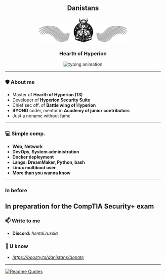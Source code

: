 <h2 align="center">Danistans</h2>
<p align="center">
  <img src="wing_left.png" alt="Left wing" width="100"/>
  <img src="Hyperion13_1.png" alt="Logo" width="80"/>
  <img src="wing_right.png" alt="Right wing" width="100"/>
</p>
<h3 align="center">Hearth of Hyperion</h3>

<p align="center">
  <img src="https://readme-typing-svg.herokuapp.com?color=36BCF7&size=19&center=true&vCenter=true&width=500&lines=How+my+wings+whisper+about+love+and+liberty" alt="typing animation" />
</p>

---

### 🛡️ About me

- Master of **Hearth of Hyperion (13)**
- Developer of **Hyperion Security Suite**
- Chief sec off. of **Battle wing of Hyperion**
- **BYOND** coder, mentor in **Academy of junior contributors**
- Just a noname without fame

---

### 💻 Simple comp.

- **Web, Network**
- **DevOps, System administration**
- **Docker deployment**
- **Langs: DreamMaker, Python, bash**
- **Linux multiboot user**
- **More than you wanna know**

---
### In before

In preparation for the **CompTIA Security+ exam**
---
### 📫 Write to me

- **Discord:** *hentai.russia*

### 🍩 U know
- *https://boosty.to/danistans/donate*
---

[![Readme Quotes](https://quotes-github-readme.vercel.app/api?type=horizontal&theme=dark)](https://github.com/piyushsuthar/github-readme-quotes)
